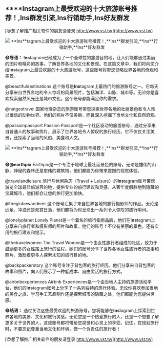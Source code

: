 ## ****Ins**tagram上最受欢迎的十大旅游账号推荐！,**Ins**群发引流,**Ins**行销助手,**Ins**好友群发**

[😍想了解推广相关软件的朋友请登录 http://www.vst.tw](http://www.vst.tw)

 <center><img src="https://vst.tw/MP4/tuiguang/png/8.png" alt="**Ins**tagram上最受欢迎的十大旅游账号推荐！,**Ins**群发引流,**Ins**行销助手,**Ins**好友群发"></center>

**😄导语：**
**Ins**tagram已经成为了一个全球性的旅游目的地，让人们能够通过美丽的图片和精彩的故事，了解世界各地的文化和景观。在这篇文章中，我们将向您介绍**Ins**tagram上最受欢迎的十大旅游账号，这些账号将带您领略世界各地的奇观和美景。

@beautifuldestinations
这个账号是**Ins**tagram上最热门的旅游账号之一。它每天分享来自世界各地的令人惊叹的风景照片，包括海洋、山脉、城市等。无论你是喜欢探索自然风光还是城市文化，这个账号都能满足你的需求。

@natgeotravel
国家地理杂志的旅游账号带您探索世界各地的壮丽景色和令人难以置信的动物世界。他们的照片不仅美丽，而且深入挖掘了当地文化和自然奇观。

@passionpassport
Passion Passport是一个社区驱动的旅游账号，通过分享来自普通人的故事和照片，展示了世界各地令人惊叹的旅行经历。它不仅仅关注美景，还探索了当地的风俗、美食和人文。

 <center><img src="https://vst.tw/MP4/tuiguang/png/2.png" alt="**Ins**tagram上最受欢迎的十大旅游账号推荐！,**Ins**群发引流,**Ins**行销助手,**Ins**好友群发"></center>

**😄@earthpix**
Earthpix是一个专注于地球上最壮丽景色的账号。无论是雄伟的山脉、神秘的森林还是宏伟的建筑物，他们都能为你带来震撼的视觉体验。

@travelandleisure
旅行与休闲杂志（Travel + Leisure）的**Ins**tagram账号带您游览全球最佳旅游目的地，提供专业的旅行建议和灵感。从奢华度假胜地到隐藏的宝藏城市，他们都会让您的旅行更加愉快。

@theglobewanderer
这个账号汇集了来自世界各地的旅行摄影师的作品。无论是远足、冲浪还是观赏日落，他们都将为你呈现出一系列令人惊叹的旅行瞬间。

@lonelyplanet
Lonely Planet是一个着名的旅行指南品牌，他们在**Ins**tagram上分享来自旅行者和摄影师的照片和故事。他们的账号上不仅有美丽的景色，还有实用的旅行建议和提示。

@thetravelwomen
The Travel Women是一个由女性旅行者组成的社区，致力于鼓励更多的女性踏上旅行的征程。她们的账号分享了世界各地女性旅行者的故事和照片，激励着更多人探索未知的旅行目的地。

@backpackerstory
这个账号专注于背包客的旅行经历。他们分享来自背包客的故事和照片，向人们展示了一种低成本、自由灵活的旅行方式。

@airbnbexperiences
Airbnb Experiences是一个由当地人主持的旅游活动平台，他们的**Ins**tagram账号上分享了一系列独特的旅行体验。无论你喜欢参加当地的美食之旅、学习手工艺品制作还是探索城市的隐藏之处，他们都能为您提供灵感。

**😄结语：**
通过关注这些最受欢迎的旅游账号，您将能够在**Ins**tagram上探索到世界各地的美景、文化和旅行灵感。无论您是一个热爱旅行的人，还是一个想要了解更多关于世界的人，这些账号都将带给您视觉和心灵上的享受。记住，在规划旅行时，不要忘记尊重当地文化和环境，做一个负责任的旅行者！

[😍想了解推广相关软件的朋友请登录 http://www.vst.tw](http://www.vst.tw)



